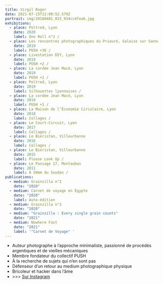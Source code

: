 ```yaml
---
title: Virgil Roger
date: 2021-07-15T12:09:52.579Z
portrait: img/20180401_015_934ccdfea6.jpg
exhibitions:
  - place: Poltred, Lyon
    date: 2020
    label: One Roll n°2 /
  - place: Les rencontres photographiques du Prieuré, Salaise sur Sanne
    date: 2019
    label: PUSH +36 /
  - place: Livestation DIY, Lyon
    date: 2019
    label: PUSH +2 /
  - place: La cordée Jean Macé, Lyon
    date: 2019
    label: PUSH +1 /
  - place: Poltred, Lyon
    date: 2019
    label: Silhouettes lyonnaises /
  - place: La cordée Jean Macé, Lyon
    date: 2019
    label: PUSH +1 /
  - place: La Maison de l’Économie Circulaire, Lyon
    date: 2018
    label: Collages /
  - place: Le Court-Circuit, Lyon
    date: 2017
    label: Collages /
  - place: Le Bieristan, Villeurbanne
    date: 2016
    label: Collages /
  - place: Le Bieristan, Villeurbanne
    date: 2015
    label: Please Look Up /
  - place: Le Passage 17, Montauban
    date: 2011
    label: À 50mm du Soudan /
publications:
  - medium: Grainzilla n°2
    date: "2020"
  - medium: Carnet de voyage en Égypte
    date: "2020"
    label: Auto-édition
  - medium: Grainzilla n°3
    date: "2020"
  - medium: "Grainzilla : Every single grain counts"
    date: "2021"
  - medium: Nowhere Fast
    date: "2021"
    label: '"Carnet de Voyage" '
---
```

* Auteur photographe à l’approche minimaliste, passionné de
procédés argentiques et de vieilles mécaniques
* Membre fondateur du collectif PUSH
* À la recherche de sujets qui n’en sont pas
* Défenseur d’un retour au medium photographique physique
* Bricoleur et hacker dans l’âme
* \>>> [Sur Instagram](https://instagram.com/mr_sumatra)
